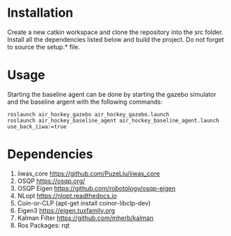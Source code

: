 # Installation

Create a new catkin workspace and clone the repository into the src folder. 
Install all the dependencies listed below and build the project. 
Do not forget to source the setup.* file.

# Usage

Starting the baseline agent can be done by starting the gazebo simulator and the baseline argent
with the following commands:
```
roslaunch air_hockey_gazebo air_hockey_gazebo.launch
roslaunch air_hockey_baseline_agent air_hockey_baseline_agent.launch use_back_iiwa:=true
```

# Dependencies

1. iiwas_core https://github.com/PuzeLiu/iiwas_core
2. OSQP https://osqp.org/
3. OSQP Eigen https://github.com/robotology/osqp-eigen
4. NLopt https://nlopt.readthedocs.io
5. Coin-or-CLP (apt-get install coinor-libclp-dev)
6. Eigen3 https://eigen.tuxfamily.org
7. Kalman Filter https://github.com/mherb/kalman
8. Ros Packages: rqt
